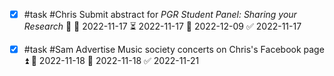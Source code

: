 - [x] #task #Chris Submit abstract for *PGR Student Panel: Sharing your Research* 🔼 🛫 2022-11-17 ⏳ 2022-11-17 📅 2022-12-09 ✅ 2022-11-17
- [x] #task #Sam Advertise Music society concerts on Chris's Facebook page ⏫ 🛫 2022-11-18 📅 2022-11-18 ✅ 2022-11-21


